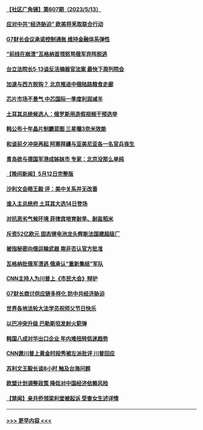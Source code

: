#### [【社区广角镜】第607期（2023/5/13）](../pages/prog202/a103712019.md?t=05140643) 
#### [应对中共“经济胁迫” 欧美将釆取联合行动](../pages/prog202/a103711942.md?t=05140643) 
#### [G7财长会议承诺控制通胀 维持金融体系弹性](../pages/prog202/a103711936.md?t=05140643) 
#### [“前线在崩溃”瓦格纳首领怒骂俄军弃阵脱逃](../pages/prog202/a103711901.md?t=05140643) 
#### [台立法院长5·13谈反活摘器官法案 最快下周列院会](../pages/prog202/a103711842.md?t=05140643) 
#### [加速与西方脱钩？ 北京推进中俄陆路粮食走廊](../pages/prog202/a103711783.md?t=05140643) 
#### [芯片市场不景气 中芯国际一季度利润减半](../pages/prog202/a103711776.md?t=05140643) 
#### [土耳其总统候选人：俄罗斯用造假视频干预选举](../pages/prog202/a103711779.md?t=05140643) 
#### [韩公布十年晶片制霸蓝图 三星曝3奈米效能](../pages/prog202/a103711712.md?t=05140643) 
#### [和谈前夕冲突再起 阿塞拜疆与亚美尼亚各一名官兵丧生](../pages/prog202/a103711709.md?t=05140643) 
#### [青岛欲与德国军港成姊妹市 专家：北京没那么单纯](../pages/prog202/a103711638.md?t=05140643) 
#### [【晚间新闻】5月12日完整版](../pages/prog202/a103711070.md?t=05140643) 
#### [沙利文会晤王毅 评：美中关系并无改善](../pages/prog202/a103711089.md?t=05140643) 
#### [谁入主总统府 土耳其大选14日登场](../pages/prog202/a103711125.md?t=05140643) 
#### [对抗恶劣气候环境 菲律宾培育耐旱、耐盐稻米](../pages/prog202/a103711100.md?t=05140643) 
#### [斥资52亿欧元 固态锂电池龙头辉能法国建超级厂](../pages/prog202/a103711066.md?t=05140643) 
#### [被指秘密向俄运输武器 南非否认官方批准](../pages/prog202/a103710911.md?t=05140643) 
#### [瓦格纳批俄军溃逃 俄承认“重新集结”军队](../pages/prog202/a103710909.md?t=05140643) 
#### [CNN主持人为川普上《市民大会》辩护](../pages/prog202/a103710600.md?t=05140643) 
#### [G7财长商讨供应链多样化 防中共经济胁迫](../pages/prog202/a103710612.md?t=05140643) 
#### [世界各地法轮大法学员祝师父节日快乐](../pages/prog202/a103710575.md?t=05140643) 
#### [以巴冲突升级 巴勒斯坦发射火箭弹](../pages/prog202/a103710613.md?t=05140643) 
#### [韩国八成对华出口企业 年内难扭转低迷趋势](../pages/prog202/a103710615.md?t=05140643) 
#### [CNN邀川普上黄金时段秀被左派批评 川普回应](../pages/prog202/a103710530.md?t=05140643) 
#### [苏利文王毅长谈8小时 触及台海问题](../pages/prog202/a103710611.md?t=05140643) 
#### [欧盟计划调整政策 降低对中国经济依赖风险](../pages/prog202/a103710610.md?t=05140643) 
#### [【禁闻】亲共侨领梁利堂被起诉 受害女生述详情](../pages/prog202/a103710539.md?t=05140643) 

----
#### [ >>> 更早内容 <<< ](../indexes/prog202-earlier.md)

